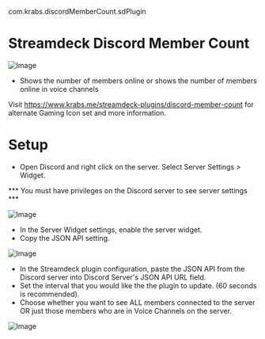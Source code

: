 com.krabs.discordMemberCount.sdPlugin
# Streamdeck Discord Member Count
![Image](https://lh3.googleusercontent.com/KmHx19i1R0e58ifjDxZx6eK1eFpxcvcCX83LKkT4mBJsL90XUmX6ICBgHTZP3hVxstIK9uGh96yLWqdvXzKJYvJbXIJJfM2Ge_b0p4XPdeKAL9oRrcqlbRWa3qg_l3-WWA=w1280)



* Shows the number of members online or shows the number of members online in voice channels

Visit https://www.krabs.me/streamdeck-plugins/discord-member-count for alternate Gaming Icon set and more information.
# Setup
* Open Discord and right click on the server. Select Server Settings > Widget.

*** You must have privileges on the Discord server to see server settings ***

![Image](https://lh4.googleusercontent.com/PkKYvCbJdCjUSOwi2sgKLaHknpXUKRL9Mau8fbDBFn3Y-iEs6Bm3GazRcBRwiduoH4EYrB8jhsc4_dNW0oc5ITy_6ck1xY735dAVC0I6ViKGXg_NAZxtFosqwSQymX6Akw=w1280)
* In the Server Widget settings, enable the server widget.
* Copy the JSON API setting.

![Image](https://lh3.googleusercontent.com/sFd_RD31nUj9pWXF5ybGq4qlXoyPcOdmqb970ylkPVKmT1XEpvXhxr6namlIRT6vSsO_r7K4hefyP3N5dyUSFDQCL5IB0IPPboh6RiDPlxUSVKjzGdWI6SdlcEQhOhJPJA=w1280)

* In the Streamdeck plugin configuration, paste the JSON API from the Discord server into Discord Server's JSON API URL field.
* Set the interval that you would like the the plugin to update. (60 seconds is recommended).
* Choose whether you want to see ALL members connected to the server OR just those members who are in Voice Channels on the server.

![Image](https://lh5.googleusercontent.com/Ep8Rrz_X_QVRaPgqqDAScGSIdDckA40n105h3bfNAAJQhS-O2uSyNaZkSa_vsg6QsZo_IQh0H9RS7JMfSptoFwq8J_2kJv2nAEO5O68cqUAEla2yKiPIyEgRGKOyBwYhFw=w1280)
